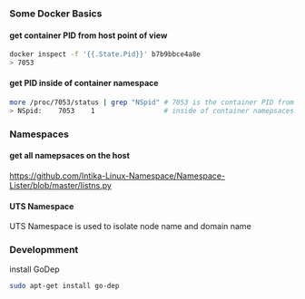 
### Some Docker Basics

#### get container PID from host point of view
``` bash
docker inspect -f '{{.State.Pid}}' b7b9bbce4a8e
> 7053

```

#### get PID inside of container namespace

``` bash
more /proc/7053/status | grep "NSpid" # 7053 is the container PID from host point of view
> NSpid:	7053	1                 # inside of container namepsaces. 7053 mapped to 1
```

### Namespaces

#### get all namepsaces on the host

https://github.com/Intika-Linux-Namespace/Namespace-Lister/blob/master/listns.py

#### UTS Namespace

UTS Namespace is used to isolate node name and domain name



### Developmment

install GoDep

```bash
sudo apt-get install go-dep
```
